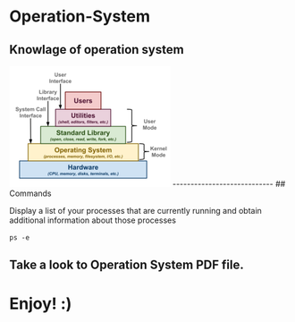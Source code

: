 # Operation-System
Knowlage of operation system 
----------------------------
<img src="os.png" />
----------------------------
## Commands

Display a list of your processes that are currently running and obtain additional information about those processes
```
ps -e
```

## Take a look to Operation System PDF file.
# Enjoy! :)

